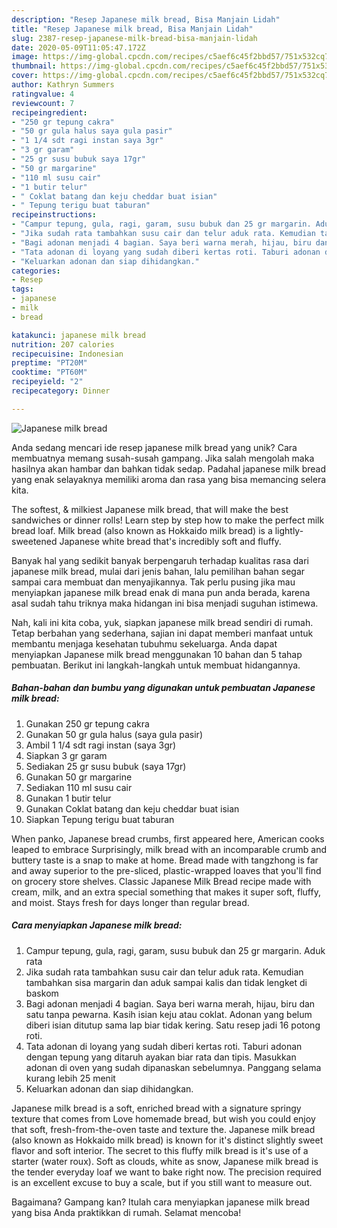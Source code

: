 ```yaml
---
description: "Resep Japanese milk bread, Bisa Manjain Lidah"
title: "Resep Japanese milk bread, Bisa Manjain Lidah"
slug: 2387-resep-japanese-milk-bread-bisa-manjain-lidah
date: 2020-05-09T11:05:47.172Z
image: https://img-global.cpcdn.com/recipes/c5aef6c45f2bbd57/751x532cq70/japanese-milk-bread-foto-resep-utama.jpg
thumbnail: https://img-global.cpcdn.com/recipes/c5aef6c45f2bbd57/751x532cq70/japanese-milk-bread-foto-resep-utama.jpg
cover: https://img-global.cpcdn.com/recipes/c5aef6c45f2bbd57/751x532cq70/japanese-milk-bread-foto-resep-utama.jpg
author: Kathryn Summers
ratingvalue: 4
reviewcount: 7
recipeingredient:
- "250 gr tepung cakra"
- "50 gr gula halus saya gula pasir"
- "1 1/4 sdt ragi instan saya 3gr"
- "3 gr garam"
- "25 gr susu bubuk saya 17gr"
- "50 gr margarine"
- "110 ml susu cair"
- "1 butir telur"
- " Coklat batang dan keju cheddar buat isian"
- " Tepung terigu buat taburan"
recipeinstructions:
- "Campur tepung, gula, ragi, garam, susu bubuk dan 25 gr margarin. Aduk rata"
- "Jika sudah rata tambahkan susu cair dan telur aduk rata. Kemudian tambahkan sisa margarin dan aduk sampai kalis dan tidak lengket di baskom"
- "Bagi adonan menjadi 4 bagian. Saya beri warna merah, hijau, biru dan satu tanpa pewarna. Kasih isian keju atau coklat. Adonan yang belum diberi isian ditutup sama lap biar tidak kering. Satu resep jadi 16 potong roti."
- "Tata adonan di loyang yang sudah diberi kertas roti. Taburi adonan dengan tepung yang ditaruh ayakan biar rata dan tipis. Masukkan adonan di oven yang sudah dipanaskan sebelumnya. Panggang selama kurang lebih 25 menit"
- "Keluarkan adonan dan siap dihidangkan."
categories:
- Resep
tags:
- japanese
- milk
- bread

katakunci: japanese milk bread 
nutrition: 207 calories
recipecuisine: Indonesian
preptime: "PT20M"
cooktime: "PT60M"
recipeyield: "2"
recipecategory: Dinner

---
```



![Japanese milk bread](https://img-global.cpcdn.com/recipes/c5aef6c45f2bbd57/751x532cq70/japanese-milk-bread-foto-resep-utama.jpg)

Anda sedang mencari ide resep japanese milk bread yang unik? Cara membuatnya memang susah-susah gampang. Jika salah mengolah maka hasilnya akan hambar dan bahkan tidak sedap. Padahal japanese milk bread yang enak selayaknya memiliki aroma dan rasa yang bisa memancing selera kita.

The softest, &amp; milkiest Japanese milk bread, that will make the best sandwiches or dinner rolls! Learn step by step how to make the perfect milk bread loaf. Milk bread (also known as Hokkaido milk bread) is a lightly-sweetened Japanese white bread that&#39;s incredibly soft and fluffy.

Banyak hal yang sedikit banyak berpengaruh terhadap kualitas rasa dari japanese milk bread, mulai dari jenis bahan, lalu pemilihan bahan segar sampai cara membuat dan menyajikannya. Tak perlu pusing jika mau menyiapkan japanese milk bread enak di mana pun anda berada, karena asal sudah tahu triknya maka hidangan ini bisa menjadi suguhan istimewa.


Nah, kali ini kita coba, yuk, siapkan japanese milk bread sendiri di rumah. Tetap berbahan yang sederhana, sajian ini dapat memberi manfaat untuk membantu menjaga kesehatan tubuhmu sekeluarga. Anda dapat menyiapkan Japanese milk bread menggunakan 10 bahan dan 5 tahap pembuatan. Berikut ini langkah-langkah untuk membuat hidangannya.

<!--inarticleads1-->

##### Bahan-bahan dan bumbu yang digunakan untuk pembuatan Japanese milk bread:

1. Gunakan 250 gr tepung cakra
1. Gunakan 50 gr gula halus (saya gula pasir)
1. Ambil 1 1/4 sdt ragi instan (saya 3gr)
1. Siapkan 3 gr garam
1. Sediakan 25 gr susu bubuk (saya 17gr)
1. Gunakan 50 gr margarine
1. Sediakan 110 ml susu cair
1. Gunakan 1 butir telur
1. Gunakan  Coklat batang dan keju cheddar buat isian
1. Siapkan  Tepung terigu buat taburan


When panko, Japanese bread crumbs, first appeared here, American cooks leaped to embrace Surprisingly, milk bread with an incomparable crumb and buttery taste is a snap to make at home. Bread made with tangzhong is far and away superior to the pre-sliced, plastic-wrapped loaves that you&#39;ll find on grocery store shelves. Classic Japanese Milk Bread recipe made with cream, milk, and an extra special something that makes it super soft, fluffy, and moist. Stays fresh for days longer than regular bread. 

<!--inarticleads2-->

##### Cara menyiapkan Japanese milk bread:

1. Campur tepung, gula, ragi, garam, susu bubuk dan 25 gr margarin. Aduk rata
1. Jika sudah rata tambahkan susu cair dan telur aduk rata. Kemudian tambahkan sisa margarin dan aduk sampai kalis dan tidak lengket di baskom
1. Bagi adonan menjadi 4 bagian. Saya beri warna merah, hijau, biru dan satu tanpa pewarna. Kasih isian keju atau coklat. Adonan yang belum diberi isian ditutup sama lap biar tidak kering. Satu resep jadi 16 potong roti.
1. Tata adonan di loyang yang sudah diberi kertas roti. Taburi adonan dengan tepung yang ditaruh ayakan biar rata dan tipis. Masukkan adonan di oven yang sudah dipanaskan sebelumnya. Panggang selama kurang lebih 25 menit
1. Keluarkan adonan dan siap dihidangkan.


Japanese milk bread is a soft, enriched bread with a signature springy texture that comes from Love homemade bread, but wish you could enjoy that soft, fresh-from-the-oven taste and texture the. Japanese milk bread (also known as Hokkaido milk bread) is known for it&#39;s distinct slightly sweet flavor and soft interior. The secret to this fluffy milk bread is it&#39;s use of a starter (water roux). Soft as clouds, white as snow, Japanese milk bread is the tender everyday loaf we want to bake right now. The precision required is an excellent excuse to buy a scale, but if you still want to measure out. 

Bagaimana? Gampang kan? Itulah cara menyiapkan japanese milk bread yang bisa Anda praktikkan di rumah. Selamat mencoba!
